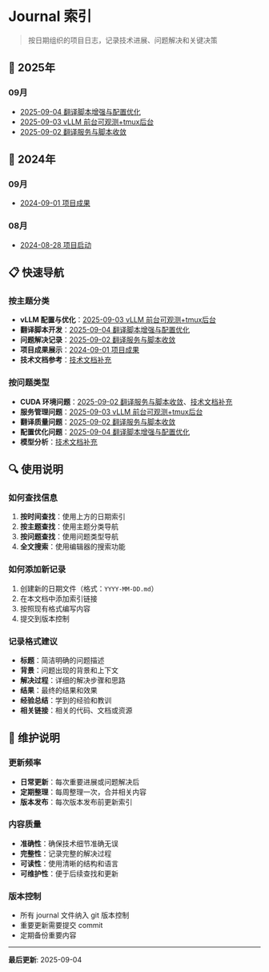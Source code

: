 # Journal 索引

> 按日期组织的项目日志，记录技术进展、问题解决和关键决策

## 📅 2025年

### 09月
- [2025-09-04 翻译脚本增强与配置优化](./2025-09-04.md)
- [2025-09-03 vLLM 前台可观测+tmux后台](./2025-09-03.md)
- [2025-09-02 翻译服务与脚本收敛](./2025-09-02.md)

## 📅 2024年

### 09月
- [2024-09-01 项目成果](./2024-09-01-project-results.md)

### 08月
- [2024-08-28 项目启动](./2024-08-28-project-start.md)

## 📋 快速导航

### 按主题分类
- **vLLM 配置与优化**：[2025-09-03 vLLM 前台可观测+tmux后台](./2025-09-03.md)
- **翻译脚本开发**：[2025-09-04 翻译脚本增强与配置优化](./2025-09-04.md)
- **问题解决记录**：[2025-09-02 翻译服务与脚本收敛](./2025-09-02.md)
- **项目成果展示**：[2024-09-01 项目成果](./2024-09-01.md)
- **技术文档参考**：[技术文档补充](./technical-docs.md)

### 按问题类型
- **CUDA 环境问题**：[2025-09-02 翻译服务与脚本收敛](./2025-09-02.md)、[技术文档补充](./technical-docs.md)
- **服务管理问题**：[2025-09-03 vLLM 前台可观测+tmux后台](./2025-09-03.md)
- **翻译质量问题**：[2025-09-02 翻译服务与脚本收敛](./2025-09-02.md)
- **配置优化问题**：[2025-09-04 翻译脚本增强与配置优化](./2025-09-04.md)
- **模型分析**：[技术文档补充](./technical-docs.md)

## 🔍 使用说明

### 如何查找信息
1. **按时间查找**：使用上方的日期索引
2. **按主题查找**：使用主题分类导航
3. **按问题查找**：使用问题类型导航
4. **全文搜索**：使用编辑器的搜索功能

### 如何添加新记录
1. 创建新的日期文件（格式：`YYYY-MM-DD.md`）
2. 在本文档中添加索引链接
3. 按照现有格式编写内容
4. 提交到版本控制

### 记录格式建议
- **标题**：简洁明确的问题描述
- **背景**：问题出现的背景和上下文
- **解决过程**：详细的解决步骤和思路
- **结果**：最终的结果和效果
- **经验总结**：学到的经验和教训
- **相关链接**：相关的代码、文档或资源

## 📝 维护说明

### 更新频率
- **日常更新**：每次重要进展或问题解决后
- **定期整理**：每周整理一次，合并相关内容
- **版本发布**：每次版本发布前更新索引

### 内容质量
- **准确性**：确保技术细节准确无误
- **完整性**：记录完整的解决过程
- **可读性**：使用清晰的结构和语言
- **可维护性**：便于后续查找和更新

### 版本控制
- 所有 journal 文件纳入 git 版本控制
- 重要更新需要提交 commit
- 定期备份重要内容

---

**最后更新**: 2025-09-04
